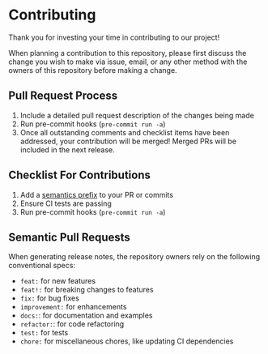 # Contributing

Thank you for investing your time in contributing to our project!

When planning a contribution to this repository, please first discuss the change you wish to make via issue, email, or any other method with the owners of this repository before making a change.

## Pull Request Process

1. Include a detailed pull request description of the changes being made
2. Run pre-commit hooks (`pre-commit run -a`)
3. Once all outstanding comments and checklist items have been addressed, your contribution will be merged! Merged PRs will be included in the next release.

## Checklist For Contributions

1. Add a [semantics prefix](#semantic-pull-requests) to your PR or commits
2. Ensure CI tests are passing
3. Run pre-commit hooks (`pre-commit run -a`)

## Semantic Pull Requests

When generating release notes, the repository owners rely on the following conventional specs:

- `feat:` for new features
- `feat!:` for breaking changes to features
- `fix:` for bug fixes
- `improvement:` for enhancements
- `docs:`: for documentation and examples
- `refactor:`: for code refactoring
- `test:` for tests
- `chore:` for miscellaneous chores, like updating CI dependencies
